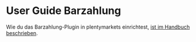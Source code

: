 # User Guide Barzahlung

<div class="alert alert-info" role="alert">
  Wie du das Barzahlung-Plugin in plentymarkets einrichtest, <a href="https://knowledge.plentymarkets.com/payment/payment-plugins/barzahlung" target="_blank">ist im Handbuch beschrieben</a>.
</div>
